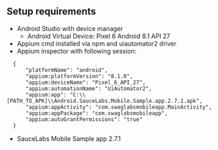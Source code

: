 ## Setup requirements
* Android Studio with device manager
  *  Android Virtual Device: Pixel 6 Android 8.1 API 27
* Appium cmd installed via npm and uiautomator2 driver
* Appium inspector with following session: 
``` 
  {
      "platformName": "android",
      "appium:platformVersion": "8.1.0",
      "appium:deviceName": "Pixel_6_API_27",
      "appium:automationName": "UiAutomator2",
      "appium:app": "C:\\[PATH_TO_APK]\\Android.SauceLabs.Mobile.Sample.app.2.7.1.apk",
      "appium:appActivity": "com.swaglabsmobileapp.MainActivity",
      "appium:appPackage": "com.swaglabsmobileapp",
      "appium:autoGrantPermissions": "true"
  } 
  ```
* SauceLabs Mobile Sample app 2.7.1